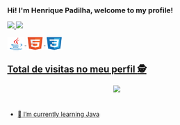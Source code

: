 ### Hi! I'm Henrique Padilha, welcome to my profile!

<div align="foalt">
  <a href="https://github.com/hcpadilha">
  <img height="180em" src="https://github-readme-stats.vercel.app/api?username=hcpadilha&show_icons=true&theme=calm&include_all_commits=true&count_private=true"/>
  <img height="180em" src="https://github-readme-stats.vercel.app/api/top-langs/?username=hcpadilha&layout=compact&langs_count=7&theme=calm"/>
</div>

<div style="display: inline_block"><br>
  <img align="center" alt="henrique-Java" height="30" width="40" src="https://raw.githubusercontent.com/devicons/devicon/master/icons/java/java-original.svg">
  <!--<img align="center" alt="Rafa-React" height="30" width="40" src="https://raw.githubusercontent.com/devicons/devicon/master/icons/react/react-original.svg">-->
  <img align="center" alt="henrique-HTML" height="30" width="40" src="https://raw.githubusercontent.com/devicons/devicon/master/icons/html5/html5-original.svg">
  <img align="center" alt="henrique-CSS" height="30" width="40" src="https://raw.githubusercontent.com/devicons/devicon/master/icons/css3/css3-original.svg">
  
  <!--<img align="right" alt="hcpadilha-pic" height="150" style="border-radius:50px;" src="https://media.discordapp.net/attachments/639956127056134178/890373478988013628/Publicacoes_Instagram_1_1.png?width=676&height=676">-->
</div>
   <p align="center"> 

 ## Total de visitas no meu perfil :detective: <br>
 <p align="center"> 
   <img alingn="center" src="https://profile-counter.glitch.me/hcpadilha/count.svg" /> <!-- https://github.com/teteusAraujo -->
 </p>

</p>

  
#  
<!--  
<div>
  ![Snake animation](https://github.com/fabianomoreira/fabianomoreira/blob/output/github-contribution-grid-snake.svg)
</div>
-->
  

- 🌱 I’m currently learning Java
<!--
- 👯 I’m looking to collaborate on ...
- 🤔 I’m looking for help with ...
- 💬 Ask me about ...
- 📫 How to reach me: ...
- 😄 Pronouns: ...
- ⚡ Fun fact: ...
-->
